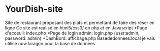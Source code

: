 # YourDish-site
Site de restaurant proposant des plats et permettant de faire des réser en ligne
Ce site est realisé en html5/css3/ en php et en Javascript
*Page d'acceuil: index.php
*Page de login admin: login.php
(user:admin, password: admin)
*DashBord: affichage.php
Basededonnees:local
je vais utilise now laragon pour la base de données


